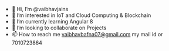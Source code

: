 - 👋 Hi, I’m @vaibhavjains
- 👀 I’m interested in IoT and Cloud Computing & Blockchain
- 🌱 I’m currently learning Angular 8
- 💞️ I’m looking to collaborate on Projects
- 📫 How to reach me vaibhavbafna07@gmail.com my mail id or 7010723864 

<!---
vaibhavjains/vaibhavjains is a ✨ special ✨ repository because its `README.md` (this file) appears on your GitHub profile.
You can click the Preview link to take a look at your changes.
--->

